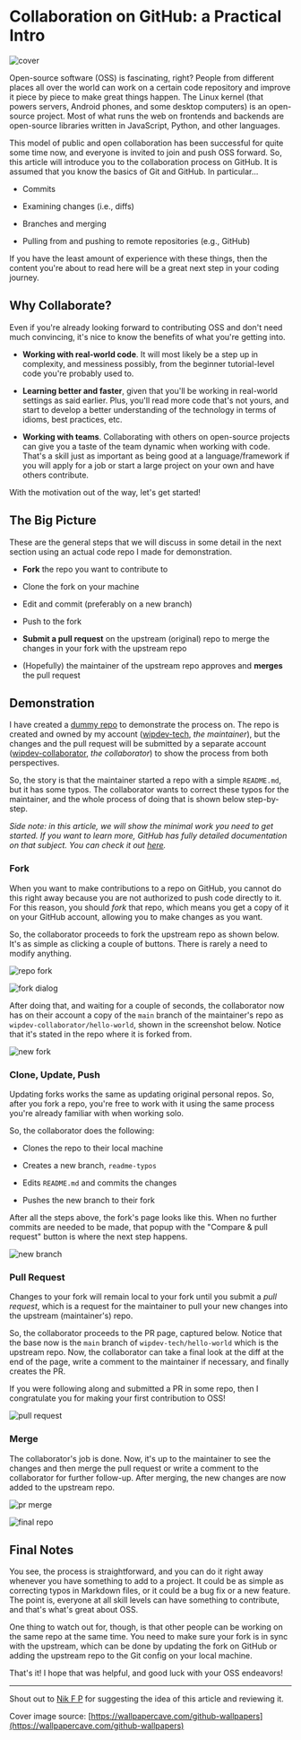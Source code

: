 # Collaboration on GitHub: a Practical Intro

![cover](https://i.imgur.com/OBZtHgb.png)

Open-source software (OSS) is fascinating, right? People from different places all over the world can work on a certain code repository and improve it piece by piece to make great things happen. The Linux kernel (that powers servers, Android phones, and some desktop computers) is an open-source project. Most of what runs the web on frontends and backends are open-source libraries written in JavaScript, Python, and other languages.

This model of public and open collaboration has been successful for quite some time now, and everyone is invited to join and push OSS forward. So, this article will introduce you to the collaboration process on GitHub. It is assumed that you know the basics of Git and GitHub. In particular...

* Commits
    
* Examining changes (i.e., diffs)
    
* Branches and merging
    
* Pulling from and pushing to remote repositories (e.g., GitHub)
    

If you have the least amount of experience with these things, then the content you're about to read here will be a great next step in your coding journey.

## Why Collaborate?

Even if you're already looking forward to contributing OSS and don't need much convincing, it's nice to know the benefits of what you're getting into.

* **Working with real-world code**. It will most likely be a step up in complexity, and messiness possibly, from the beginner tutorial-level code you're probably used to.
    
* **Learning better and faster**, given that you'll be working in real-world settings as said earlier. Plus, you'll read more code that's not yours, and start to develop a better understanding of the technology in terms of idioms, best practices, etc.
    
* **Working with teams**. Collaborating with others on open-source projects can give you a taste of the team dynamic when working with code. That's a skill just as important as being good at a language/framework if you will apply for a job or start a large project on your own and have others contribute.
    

With the motivation out of the way, let's get started!

## The Big Picture

These are the general steps that we will discuss in some detail in the next section using an actual code repo I made for demonstration.

* **Fork** the repo you want to contribute to
    
* Clone the fork on your machine
    
* Edit and commit (preferably on a new branch)
    
* Push to the fork
    
* **Submit a pull request** on the upstream (original) repo to merge the changes in your fork with the upstream repo
    
* (Hopefully) the maintainer of the upstream repo approves and **merges** the pull request
    

## Demonstration

I have created a [dummy repo](https://github.com/wipdev-tech/hello-world) to demonstrate the process on. The repo is created and owned by my account ([wipdev-tech](https://github.com/wipdev-tech), *the maintainer*), but the changes and the pull request will be submitted by a separate account ([wipdev-collaborator](https://github.com/wipdev-collaborator), *the collaborator*) to show the process from both perspectives.

So, the story is that the maintainer started a repo with a simple `README.md`, but it has some typos. The collaborator wants to correct these typos for the maintainer, and the whole process of doing that is shown below step-by-step.

*Side note: in this article, we will show the minimal work you need to get started. If you want to learn more, GitHub has fully detailed documentation on that subject. You can check it out* [*here*](https://docs.github.com/en/pull-requests/collaborating-with-pull-requests/getting-started/about-collaborative-development-models)*.*

### Fork

When you want to make contributions to a repo on GitHub, you cannot do this right away because you are not authorized to push code directly to it. For this reason, you should *fork* that repo, which means you get a copy of it on your GitHub account, allowing you to make changes as you want.

So, the collaborator proceeds to fork the upstream repo as shown below. It's as simple as clicking a couple of buttons. There is rarely a need to modify anything.

![repo fork](https://i.imgur.com/JEJBZgq.png)

![fork dialog](https://i.imgur.com/dfTEzST.png)

After doing that, and waiting for a couple of seconds, the collaborator now has on their account a copy of the `main` branch of the maintainer's repo as `wipdev-collaborator/hello-world`, shown in the screenshot below. Notice that it's stated in the repo where it is forked from.

![new fork](https://i.imgur.com/eGkWLF8.png)

### Clone, Update, Push

Updating forks works the same as updating original personal repos. So, after you fork a repo, you're free to work with it using the same process you're already familiar with when working solo.

So, the collaborator does the following:

* Clones the repo to their local machine
    
* Creates a new branch, `readme-typos`
    
* Edits `README.md` and commits the changes
    
* Pushes the new branch to their fork
    

After all the steps above, the fork's page looks like this. When no further commits are needed to be made, that popup with the "Compare & pull request" button is where the next step happens.

![new branch](https://i.imgur.com/5g8GUp1.png)

### Pull Request

Changes to your fork will remain local to your fork until you submit a *pull request*, which is a request for the maintainer to pull your new changes into the upstream (maintainer's) repo.

So, the collaborator proceeds to the PR page, captured below. Notice that the base now is the `main` branch of `wipdev-tech/hello-world` which is the upstream repo. Now, the collaborator can take a final look at the diff at the end of the page, write a comment to the maintainer if necessary, and finally creates the PR.

If you were following along and submitted a PR in some repo, then I congratulate you for making your first contribution to OSS!

![pull request](https://i.imgur.com/Z5PT7NH.png)

### Merge

The collaborator's job is done. Now, it's up to the maintainer to see the changes and then merge the pull request or write a comment to the collaborator for further follow-up. After merging, the new changes are now added to the upstream repo.

![pr merge](https://i.imgur.com/s7kWl3P.png)

![final repo](https://i.imgur.com/ZZHnsYj.png)

## Final Notes

You see, the process is straightforward, and you can do it right away whenever you have something to add to a project. It could be as simple as correcting typos in Markdown files, or it could be a bug fix or a new feature. The point is, everyone at all skill levels can have something to contribute, and that's what's great about OSS.

One thing to watch out for, though, is that other people can be working on the same repo at the same time. You need to make sure your fork is in sync with the upstream, which can be done by updating the fork on GitHub or adding the upstream repo to the Git config on your local machine.

That's it! I hope that was helpful, and good luck with your OSS endeavors!

* * *

Shout out to [Nik F P](https://hashnode.com/@nikfp) for suggesting the idea of this article and reviewing it.

Cover image source: [https://wallpapercave.com/github-wallpapers](https://wallpapercave.com/github-wallpapers)
